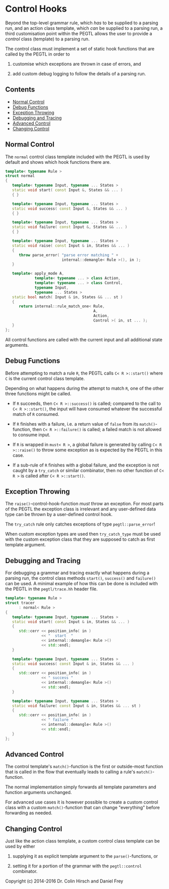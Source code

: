 # Control Hooks

Beyond the top-level grammar rule, which *has* to be supplied to a parsing run, and an action class template, which *can* be supplied to a parsing run, a third customisation point within the PEGTL allows the user to provide a *control* class (template) to a parsing run.

The control class must implement a set of static hook functions that are called by the PEGTL in order to

1. customise which exceptions are thrown in case of errors, and

2. add custom debug logging to follow the details of a parsing run.

## Contents

* [Normal Control](#normal-control)
* [Debug Functions](#debug-functions)
* [Exception Throwing](#exception-throwing)
* [Debugging and Tracing](#debugging-and-tracing)
* [Advanced Control](#advanced-control)
* [Changing Control](#changing-control)

## Normal Control

The `normal` control class template included with the PEGTL is used by default and shows which hook functions there are.

```c++
template< typename Rule >
struct normal
{
   template< typename Input, typename ... States >
   static void start( const Input &, States && ... )
   { }

   template< typename Input, typename ... States >
   static void success( const Input &, States && ... )
   { }

   template< typename Input, typename ... States >
   static void failure( const Input &, States && ... )
   { }

   template< typename Input, typename ... States >
   static void raise( const Input & in, States && ... )
   {
      throw parse_error( "parse error matching " +
                         internal::demangle< Rule >(), in );
   }

   template< apply_mode A,
             template< typename ... > class Action,
             template< typename ... > class Control,
             typename Input,
             typename ... States >
   static bool match( Input & in, States && ... st )
   {
      return internal::rule_match_one< Rule,
                                       A,
                                       Action,
                                       Control >( in, st ... );
   }
};
```

All control functions are called with the current input and all additional state arguments.

## Debug Functions

Before attempting to match a rule `R`, the PEGTL calls `C< R >::start()` where `C` is the current control class template.

Depending on what happens during the attempt to match `R`, one of the other three functions might be called.

- If `R` succeeds, then `C< R >::success()` is called; compared to the call to `C< R >::start()`, the input will have consumed whatever the successful match of `R` consumed.

- If `R` finishes with a failure, i.e. a return value of `false` from its `match()`-function, then `C< R >::failure()` is called; a failed match is not allowed to consume input.

- If `R` is wrapped in `must< R >`, a global failure is generated by calling `C< R >::raise()` to throw some exception as is expected by the PEGTL in this case.

- If a sub-rule of `R` finishes with a global failure, and the exception is not caught by a `try_catch` or similar combinator, then no other function of `C< R >` is called after `C< R >::start()`.

## Exception Throwing

The `raise()`-control-hook-function *must* throw an exception.
For most parts of the PEGTL the exception class is irrelevant and any user-defined data type can be thrown by a user-defined control hook.

The `try_catch` rule only catches exceptions of type `pegtl::parse_error`!

When custom exception types are used then `try_catch_type` must be used with the custom exception class that they are supposed to catch as first template argument.

## Debugging and Tracing

For debugging a grammar and tracing exactly what happens during a parsing run, the control class methods `start()`, `success()` and `failure()` can be used.
A minimal example of how this can be done is included with the PEGTL in the `pegtl/trace.hh` header file.

```c++
template< typename Rule >
struct tracer
      : normal< Rule >
{
   template< typename Input, typename ... States >
   static void start( const Input & in, States && ... )
   {
      std::cerr << position_info( in )
                << "  start  "
                << internal::demangle< Rule >()
                << std::endl;
   }

   template< typename Input, typename ... States >
   static void success( const Input & in, States && ... )
   {
      std::cerr << position_info( in )
                << " success "
                << internal::demangle< Rule >()
                << std::endl;
   }

   template< typename Input, typename ... States >
   static void failure( const Input & in, States && ... st )
   {
      std::cerr << position_info( in )
                << " failure "
                << internal::demangle< Rule >()
                << std::endl;
   }
};
```

## Advanced Control

The control template's `match()`-function is the first or outside-most function that is called in the flow that eventually leads to calling a rule's `match()`-function.

The normal implementation simply forwards all template parameters and function arguments unchanged.

For advanced use cases it is however possible to create a custom control class with a custom `match()`-function that can change "everything" before forwarding as needed.

## Changing Control

Just like the action class template, a custom control class template can be used by either

1. supplying it as explicit template argument to the `parse()`-functions, or

2. setting it for a portion of the grammar with the `pegtl::control` combinator.

Copyright (c) 2014-2016 Dr. Colin Hirsch and Daniel Frey
